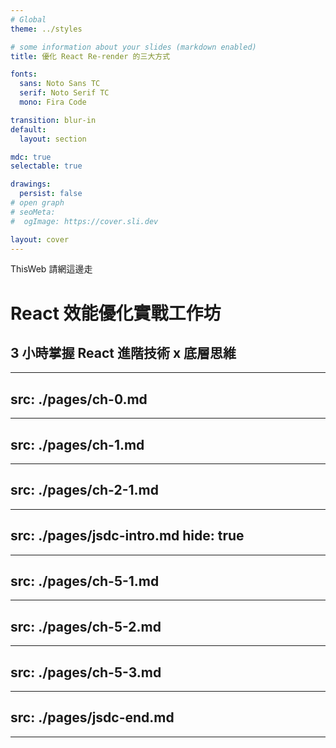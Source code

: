 ```yaml
---
# Global
theme: ../styles

# some information about your slides (markdown enabled)
title: 優化 React Re-render 的三大方式

fonts:
  sans: Noto Sans TC
  serif: Noto Serif TC
  mono: Fira Code

transition: blur-in
default:
  layout: section

mdc: true
selectable: true

drawings:
  persist: false
# open graph
# seoMeta:
#  ogImage: https://cover.sli.dev

layout: cover
---
```


<p class="text-xl !mb-12 text-[var(--mute)]">ThisWeb 請網這邊走</p>

# React 效能優化實戰工作坊

## 3 小時掌握 React 進階技術 x 底層思維

---
src: ./pages/ch-0.md
---

---
src: ./pages/ch-1.md
---

---
src: ./pages/ch-2-1.md
---

---
src: ./pages/jsdc-intro.md
hide: true
---

---
src: ./pages/ch-5-1.md
---

---
src: ./pages/ch-5-2.md
---

---
src: ./pages/ch-5-3.md
---

---
src: ./pages/jsdc-end.md
---

---


